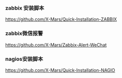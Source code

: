 ### zabbix 安装脚本
https://github.com/X-Mars/Quick-Installation-ZABBIX
### zabbix微信报警
https://github.com/X-Mars/Zabbix-Alert-WeChat
### nagios安装脚本
https://github.com/X-Mars/Quick-Installation-NAGIO

